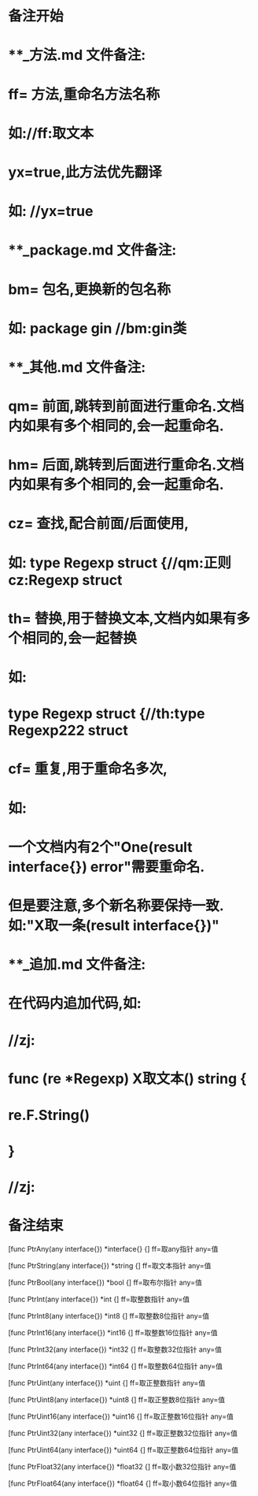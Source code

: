 # 备注开始
# **_方法.md 文件备注:
# ff= 方法,重命名方法名称
# 如://ff:取文本
#
# yx=true,此方法优先翻译
# 如: //yx=true


# **_package.md 文件备注:
# bm= 包名,更换新的包名称 
# 如: package gin //bm:gin类


# **_其他.md 文件备注:
# qm= 前面,跳转到前面进行重命名.文档内如果有多个相同的,会一起重命名.
# hm= 后面,跳转到后面进行重命名.文档内如果有多个相同的,会一起重命名.
# cz= 查找,配合前面/后面使用,
# 如: type Regexp struct {//qm:正则 cz:Regexp struct
#
# th= 替换,用于替换文本,文档内如果有多个相同的,会一起替换
# 如:
# type Regexp struct {//th:type Regexp222 struct
#
# cf= 重复,用于重命名多次,
# 如: 
# 一个文档内有2个"One(result interface{}) error"需要重命名.
# 但是要注意,多个新名称要保持一致. 如:"X取一条(result interface{})"


# **_追加.md 文件备注:
# 在代码内追加代码,如:
# //zj:
# func (re *Regexp) X取文本() string { 
#    re.F.String()
# }
# //zj:
# 备注结束

[func PtrAny(any interface{}) *interface{} {]
ff=取any指针
any=值

[func PtrString(any interface{}) *string {]
ff=取文本指针
any=值

[func PtrBool(any interface{}) *bool {]
ff=取布尔指针
any=值

[func PtrInt(any interface{}) *int {]
ff=取整数指针
any=值

[func PtrInt8(any interface{}) *int8 {]
ff=取整数8位指针
any=值

[func PtrInt16(any interface{}) *int16 {]
ff=取整数16位指针
any=值

[func PtrInt32(any interface{}) *int32 {]
ff=取整数32位指针
any=值

[func PtrInt64(any interface{}) *int64 {]
ff=取整数64位指针
any=值

[func PtrUint(any interface{}) *uint {]
ff=取正整数指针
any=值

[func PtrUint8(any interface{}) *uint8 {]
ff=取正整数8位指针
any=值

[func PtrUint16(any interface{}) *uint16 {]
ff=取正整数16位指针
any=值

[func PtrUint32(any interface{}) *uint32 {]
ff=取正整数32位指针
any=值

[func PtrUint64(any interface{}) *uint64 {]
ff=取正整数64位指针
any=值

[func PtrFloat32(any interface{}) *float32 {]
ff=取小数32位指针
any=值

[func PtrFloat64(any interface{}) *float64 {]
ff=取小数64位指针
any=值
